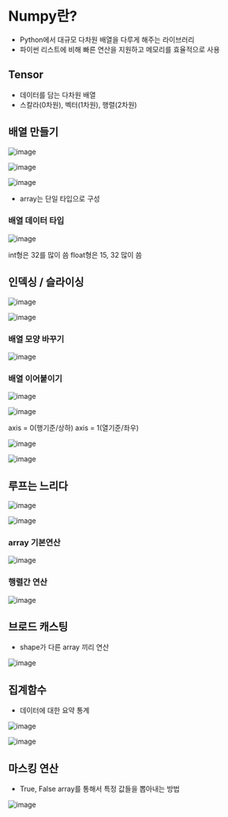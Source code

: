 # Numpy란?
- Python에서 대규모 다차원 배열을 다루게 해주는 라이브러리
- 파이썬 리스트에 비해 빠른 연산을 지원하고 메모리를 효율적으로 사용

## Tensor
- 데이터를 담는 다차원 배열
- 스칼라(0차원), 벡터(1차원), 행렬(2차원)

## 배열 만들기

![image](https://github.com/user-attachments/assets/f7a49474-3cdd-4bbe-bb66-e5173c7d0518)

![image](https://github.com/user-attachments/assets/9df4e4f4-833f-4860-90a7-144a3fd78c67)

![image](https://github.com/user-attachments/assets/91ef07d6-d692-4d2f-9426-7abfa812c42d)

- array는 단일 타입으로 구성

### 배열 데이터 타입

![image](https://github.com/user-attachments/assets/f0fb6cdc-c0b5-46ee-b4d9-c73b7ed082b9)

int형은 32를 많이 씀
float형은 15, 32 많이 씀

## 인덱싱 / 슬라이싱

![image](https://github.com/user-attachments/assets/43309b08-0ccf-4d53-9dea-c4f4738ee628)

![image](https://github.com/user-attachments/assets/18771651-76d8-4d03-8528-00d5cddaae3d)

### 배열 모양 바꾸기

![image](https://github.com/user-attachments/assets/75c19a6a-114e-47c2-a4bc-6a4ebe770d09)

### 배열 이어붙이기

![image](https://github.com/user-attachments/assets/3bbaedaf-91bf-4b4c-bd99-17143746d21e)

![image](https://github.com/user-attachments/assets/3040215e-29a9-4995-87a0-c68f612303b9)

axis = 0(행기준/상하) axis = 1(열기준/좌우)

![image](https://github.com/user-attachments/assets/50e97b36-8353-4eb9-8ad7-17813612a60b)

![image](https://github.com/user-attachments/assets/95ed7d4f-6ca1-4118-8d8d-6c0079288a3a)

## 루프는 느리다

![image](https://github.com/user-attachments/assets/b60de3fc-ee37-4d4a-b55a-420bdcb68533)

![image](https://github.com/user-attachments/assets/9c6add12-2784-4440-b3b4-c3610cde0b01)

### array 기본연산

![image](https://github.com/user-attachments/assets/48048f49-b05d-4c06-b720-0bacf5f37242)

### 행렬간 연산

![image](https://github.com/user-attachments/assets/ebc78289-281d-4b47-9063-5217538dcc5e)

## 브로드 캐스팅
- shape가 다른 array 끼리 연산

![image](https://github.com/user-attachments/assets/e1ba5f86-4246-4df9-8485-6fb20ee969d2)

## 집계함수
- 데이터에 대한 요약 통계

![image](https://github.com/user-attachments/assets/9fc4f1ef-2d2e-490e-85cd-46954e5f2787)

![image](https://github.com/user-attachments/assets/081f0a6e-ef7f-4917-9e5d-03d166972954)

## 마스킹 연산
- True, False array를 통해서 특정 값들을 뽑아내는 방법

![image](https://github.com/user-attachments/assets/0dfde6fb-3bd8-4b90-988d-f4722071c17e)

